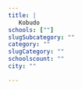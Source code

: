 ```yaml
---
title: |
   Kobudo
schools: [""]
slugSubcategory: ""
category: ""
slugCategory: ""
schoolscount: ""
city: ""

---
```


